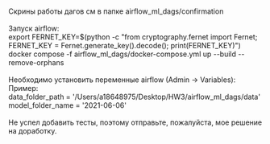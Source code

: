 <br> Скрины работы дагов см в папке airflow_ml_dags/confirmation
<br>
<br> Запуск airflow:
<br> export FERNET_KEY=$(python -c "from cryptography.fernet import Fernet; FERNET_KEY = Fernet.generate_key().decode(); print(FERNET_KEY)")
<br> docker compose -f airflow_ml_dags/docker-compose.yml up --build --remove-orphans
<br>
<br> Необходимо установить переменные airflow (Admin -> Variables):
<br> Пример:
<br> data_folder_path = '/Users/a18648975/Desktop/HW3/airflow_ml_dags/data'
<br> model_folder_name = '2021-06-06'
<br>
<br> Не успел добавить тесты, поэтому отправьте, пожалуйста, мое решение на доработку.
